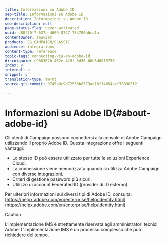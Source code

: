 ```yaml
---
title: Informazioni su Adobe ID
seo-title: Informazioni su Adobe ID
description: Informazioni su Adobe ID
seo-description: null
page-status-flag: never-activated
uuid: d88f70f7-637a-4609-8747-784700b6ca1a
contentOwner: sauviat
products: SG_CAMPAIGN/CLASSIC
audience: integrations
content-type: reference
topic-tags: connecting-via-an-adobe-id
discoiquuid: c988362b-432e-4f9f-8d36-00b3d0015756
index: y
internal: n
snippet: y
translation-type: tm+mt
source-git-commit: 0745b9c9d72538b8573ad18ff4054ecf788905f2

---
```



# Informazioni su Adobe ID{#about-adobe-id}

Gli utenti di Campaign possono connettersi alla console di Adobe Campaign utilizzando il proprio Adobe ID. Questa integrazione offre i seguenti vantaggi:

* Lo stesso ID può essere utilizzato per tutte le soluzioni Experience Cloud.
* La connessione viene memorizzata quando si utilizza Adobe Campaign con diverse integrazioni.
* Criteri di gestione password più sicuri.
* Utilizzo di account Federated ID (provider di ID esterno).

Per ulteriori informazioni sui diversi tipi di Adobe ID, consulta: [https://helpx.adobe.com/en/enterprise/help/identity.html](https://helpx.adobe.com/en/enterprise/help/identity.html)

>[!CAUTION]
>
>L’implementazione IMS è strettamente riservata agli amministratori tecnici Adobe. L&#39;implementazione IMS è un processo complesso che può richiedere del tempo.

